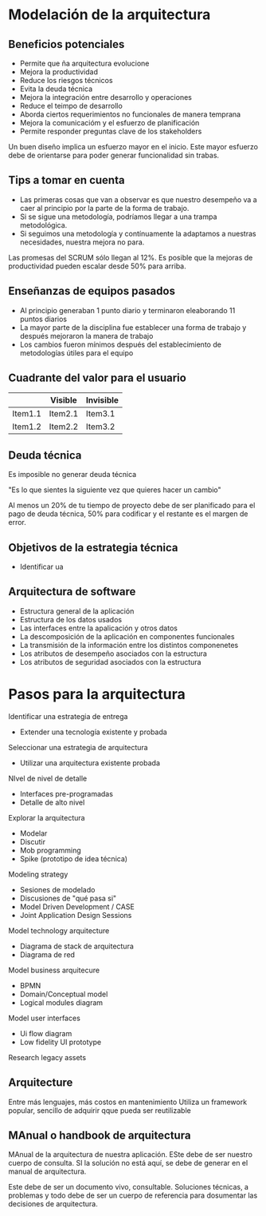 # Modelación de la arquitectura

## Beneficios potenciales

- Permite que ña arquitectura evolucione
- Mejora la productividad
- Reduce los riesgos técnicos
- Evita la deuda técnica
- Mejora la integración entre desarrollo y operaciones
- Reduce el teimpo de desarrollo
- Aborda ciertos requerimientos no funcionales de manera temprana
- Mejora la comunicacióm y el esfuerzo de planificación
- Permite responder preguntas clave de los stakeholders

Un buen diseño implica un esfuerzo mayor en el inicio. Este mayor esfuerzo debe de orientarse para poder generar funcionalidad sin trabas.

## Tips a tomar en cuenta

- Las primeras cosas que van a observar es que nuestro desempeño va a caer al principio por la parte de la forma de trabajo.
- Si se sigue una metodología, podríamos llegar a una trampa metodológica.
- Si seguimos una metodología y contínuamente la adaptamos a nuestras necesidades, nuestra mejora no para.

Las promesas del SCRUM sólo llegan al 12%. Es posible que la mejoras de productividad pueden escalar desde 50% para arriba.

## Enseñanzas de equipos pasados

- Al principio generaban 1 punto diario y terminaron eleaborando 11 puntos diarios
- La mayor parte de la disciplina fue establecer una forma de trabajo y después mejoraron la manera de trabajo
- Los cambios fueron mínimos después del establecimiento de metodologías útiles para el equipo

## Cuadrante del valor para el usuario

|  | Visible | Invisible |
| --------------- | --------------- | --------------- |
| Item1.1 | Item2.1 | Item3.1 |
| Item1.2 | Item2.2 | Item3.2 |

## Deuda técnica

Es imposible no generar deuda técnica

"Es lo que sientes la siguiente vez que quieres hacer un cambio"

Al menos un 20% de tu tiempo de proyecto debe de ser planificado para el pago de deuda técnica, 50% para codificar y el restante es el margen de error.

## Objetivos de la estrategia técnica

- Identificar ua

## Arquitectura de software

- Estructura general de la aplicación
- Estructura de los datos usados
- Las interfaces entre la apalicación y otros datos
- La descomposición de la aplicación en componentes funcionales
- La transmisión de la información entre los distintos componenetes
- Los atributos de desempeño asociados con la estructura
- Los atributos de seguridad asociados con la estructura

# Pasos para la arquitectura

Identificar una estrategia de entrega

- Extender una tecnología existente y probada

Seleccionar una estrategia de arquitectura

- Utilizar una arquitectura existente probada

NIvel de nivel de detalle

- Interfaces pre-programadas
- Detalle de alto nivel

Explorar la arquitectura

- Modelar
- Discutir
- Mob programming
- Spike (prototipo de idea técnica)

Modeling strategy

- Sesiones de modelado
- Discusiones de "qué pasa si"
- Model Driven Development / CASE
- Joint Application Design Sessions

Model technology arquitecture

- Diagrama de stack de arquitectura
- Diagrama de red

Model business arquitecure

- BPMN
- Domain/Conceptual model
- Logical modules diagram

Model user interfaces

- Ui flow diagram
- Low fidelity UI prototype

Research legacy assets

## Arquitecture

Entre más lenguajes, más costos en mantenimiento
Utiliza un framework popular, sencillo de adquirir qque pueda ser reutilizable

## MAnual o handbook de arquitectura

MAnual de la arquitectura de nuestra aplicación. ESte debe de ser nuestro cuerpo de consulta. SI la solución no está aquí, se debe de generar en el manual de arquitectura.

Este debe de ser un documento vivo, consultable. Soluciones técnicas, a problemas y todo debe de ser un cuerpo de referencia para dosumentar las decisiones de arquitectura.
